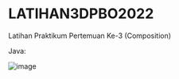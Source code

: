 # LATIHAN3DPBO2022
Latihan Praktikum Pertemuan Ke-3 (Composition)


Java:

![image](https://user-images.githubusercontent.com/82450154/155889042-10469a74-4109-4080-ab67-3785e3976851.png)
